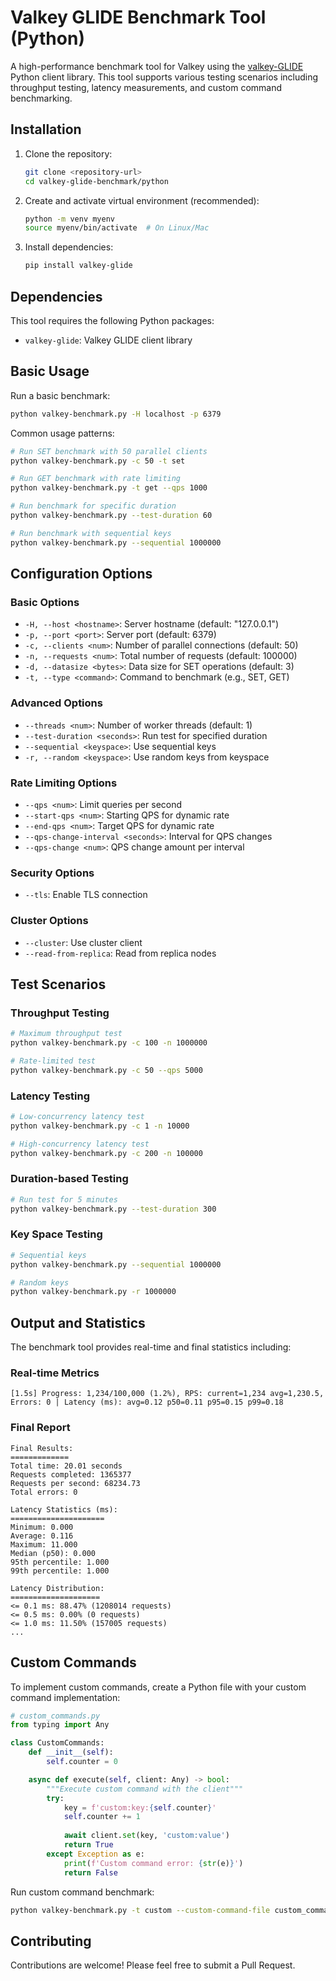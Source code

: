# Valkey GLIDE Benchmark Tool (Python)

A high-performance benchmark tool for Valkey using the [valkey-GLIDE](https://github.com/valkey-io/valkey-glide) Python client library. This tool supports various testing scenarios including throughput testing, latency measurements, and custom command benchmarking.

## Installation

1. Clone the repository:
    ```bash
    git clone <repository-url>
    cd valkey-glide-benchmark/python
    ```

2. Create and activate virtual environment (recommended):
    ```bash
    python -m venv myenv
    source myenv/bin/activate  # On Linux/Mac
    ```

3. Install dependencies:
    ```bash
    pip install valkey-glide
    ```

## Dependencies

This tool requires the following Python packages:
- `valkey-glide`: Valkey GLIDE client library

## Basic Usage

Run a basic benchmark:
```bash
python valkey-benchmark.py -H localhost -p 6379
```

Common usage patterns:
```bash
# Run SET benchmark with 50 parallel clients
python valkey-benchmark.py -c 50 -t set

# Run GET benchmark with rate limiting
python valkey-benchmark.py -t get --qps 1000

# Run benchmark for specific duration
python valkey-benchmark.py --test-duration 60

# Run benchmark with sequential keys
python valkey-benchmark.py --sequential 1000000
```

## Configuration Options

### Basic Options
- `-H, --host <hostname>`: Server hostname (default: "127.0.0.1")
- `-p, --port <port>`: Server port (default: 6379)
- `-c, --clients <num>`: Number of parallel connections (default: 50)
- `-n, --requests <num>`: Total number of requests (default: 100000)
- `-d, --datasize <bytes>`: Data size for SET operations (default: 3)
- `-t, --type <command>`: Command to benchmark (e.g., SET, GET)

### Advanced Options
- `--threads <num>`: Number of worker threads (default: 1)
- `--test-duration <seconds>`: Run test for specified duration
- `--sequential <keyspace>`: Use sequential keys
- `-r, --random <keyspace>`: Use random keys from keyspace

### Rate Limiting Options
- `--qps <num>`: Limit queries per second
- `--start-qps <num>`: Starting QPS for dynamic rate
- `--end-qps <num>`: Target QPS for dynamic rate
- `--qps-change-interval <seconds>`: Interval for QPS changes
- `--qps-change <num>`: QPS change amount per interval

### Security Options
- `--tls`: Enable TLS connection

### Cluster Options
- `--cluster`: Use cluster client
- `--read-from-replica`: Read from replica nodes

## Test Scenarios

### Throughput Testing
```bash
# Maximum throughput test
python valkey-benchmark.py -c 100 -n 1000000

# Rate-limited test
python valkey-benchmark.py -c 50 --qps 5000
```

### Latency Testing
```bash
# Low-concurrency latency test
python valkey-benchmark.py -c 1 -n 10000

# High-concurrency latency test
python valkey-benchmark.py -c 200 -n 100000
```

### Duration-based Testing
```bash
# Run test for 5 minutes
python valkey-benchmark.py --test-duration 300
```

### Key Space Testing
```bash
# Sequential keys
python valkey-benchmark.py --sequential 1000000

# Random keys
python valkey-benchmark.py -r 1000000
```

## Output and Statistics

The benchmark tool provides real-time and final statistics including:

### Real-time Metrics
```
[1.5s] Progress: 1,234/100,000 (1.2%), RPS: current=1,234 avg=1,230.5, Errors: 0 | Latency (ms): avg=0.12 p50=0.11 p95=0.15 p99=0.18
```

### Final Report
```
Final Results:
=============
Total time: 20.01 seconds
Requests completed: 1365377
Requests per second: 68234.73
Total errors: 0

Latency Statistics (ms):
=====================
Minimum: 0.000
Average: 0.116
Maximum: 11.000
Median (p50): 0.000
95th percentile: 1.000
99th percentile: 1.000

Latency Distribution:
====================
<= 0.1 ms: 88.47% (1208014 requests)
<= 0.5 ms: 0.00% (0 requests)
<= 1.0 ms: 11.50% (157005 requests)
...
```

## Custom Commands

To implement custom commands, create a Python file with your custom command implementation:

```python
# custom_commands.py
from typing import Any

class CustomCommands:
    def __init__(self):
        self.counter = 0

    async def execute(self, client: Any) -> bool:
        """Execute custom command with the client"""
        try:
            key = f'custom:key:{self.counter}'
            self.counter += 1
            
            await client.set(key, 'custom:value')
            return True
        except Exception as e:
            print(f'Custom command error: {str(e)}')
            return False
```

Run custom command benchmark:
```bash
python valkey-benchmark.py -t custom --custom-command-file custom_commands.py
```

## Contributing

Contributions are welcome! Please feel free to submit a Pull Request.